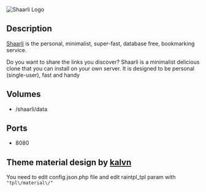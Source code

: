 ![Shaarli Logo](https://i.goopics.net/krkJ.png)

## Description 

[Shaarli](https://github.com/shaarli/Shaarli) is the personal, minimalist, super-fast, database free, bookmarking service.

Do you want to share the links you discover? Shaarli is a minimalist delicious clone that you can install on your own server. It is designed to be personal (single-user), fast and handy


## Volumes 

* /shaarli/data

## Ports
* 8080

## Theme material design by [kalvn](https://github.com/kalvn/Shaarli-Material)

You need to edit config.json.php file and edit raintpl_tpl param with `"tpl\/material\/"`
